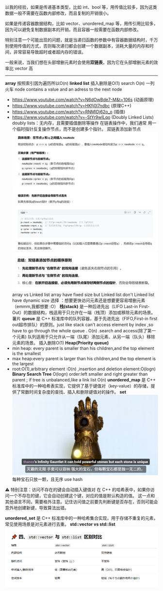 以我的经验，如果是传递基本类型，比如 int、bool 等，用传值比较多，因为这类数据一般不需要在函数内部修改，而且复制的开销很小。

如果是传递容器数据结构，比如 vector、unordered_map 等，用传引用比较多，因为可以避免复制数据副本的开销，而且容器一般需要在函数内部修改。

特别注意一个可能出现的问题，就是当递归函数的参数中有容器数据结构时，千万别使用传值的方式，否则每次递归都会创建一个数据副本，消耗大量的内存和时间，非常容易导致超时或者超内存的错误。

一般来说，当我们想在头部增删元素时会使用**双链表**，因为它在头部增删元素的效率比 vector 高

---

**array**    按照索引因为遍历所以O(n)
**linked list**  插入删除是O(1)  search O(n)  一列火车   node contains a value and an adress  to the next node     
- https://www.youtube.com/watch?v=N6dOwBde7-M&t=106s         (动画原理)
- https://www.youtube.com/watch?v=HKfj0l7ndbc                             (原理C++)
- https://www.youtube.com/watch?v=RNMIDj62o_o                          (插值)
- https://www.youtube.com/watch?v=-StYr9wILqo                             (Doubly Linked Lists)
doubly lists：无内存，且需要插值删除等操作
在链表操作中，我们通常 用一个临时指针反复操作节点，而不是创建多个指针。
双链表添加新节点![alt text](image-1.png) ![alt text](image-2.png) ![alt text](image-3.png)
array vs Linked list
array have fixed size but Linked list don't  Linked list have dynamic size
选择 ：想要更快访问元素还是想要更容易增删元素（emmm,我都想要 :O）
**栈(stack)** 是一种后进先出（LIFO  Last-in First-Out）的数据结构，栈适用于只允许在一端（栈顶）添加或移除元素的场景。  薯片
**queue** 是 C++ 标准库中的队列容器，基于先进先出（FIFO,First-in first out超市排队）的原则。just like stack can't access element by index ,so have to go through the whole queue . O(n) .search and access(除了第一个元素)
队列适用于只允许从一端（队尾）添加元素、从另一端（队头）移除元素的场景。   插入删除O(1)
**Heap(Priority queue)** 
- min heap: every parent is smaller than his children,and the top element is the smallest
- max heap:every parent is larger than his children,and the top element is the largest
- root:O(1),arbitrary element :O(n) ,insertion and deletion element:O(logn)
**Binary Search Tree**   O(logn)  order:left smaller  and right greater than parent  ; if tree is unbalanced,like a link list O(n)
**unordered_map** 是 C++ 标准库中的一种哈希表实现，它提供了基于键值对（key-value）的存储，提供了常数时间复杂度的查找、插入和删除键值对的操作。
**set**![alt text](image.png) 每种宝石只放一颗，且无序  use hash

 &#x26a0;&#xfe0f; 特别注意：访问不存在的键会自动插入键值对
在 C++ 的哈希表中，如果你访问一个不存在的键，它会自动创建这个键，对应的值是默认构造的值。
这一点和其他语言不同，需要格外注意。记住访问值之前要先判断键是否存在，否则可能会意外地创建新键，导致算法出错。

**unordered_set** 是 C++ 标准库中的一种哈希集合实现，用于存储不重复的元素，常见使用场景是对元素进行去重。
**std::vector vs std::list**
  ![alt text](image-4.png)
